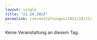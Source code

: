 ```yaml
---
layout: single
title: "21.10.2022"
permalink: /veranstaltungen/2022/10/21/
---
```


Keine Veranstaltung an diesem Tag.
